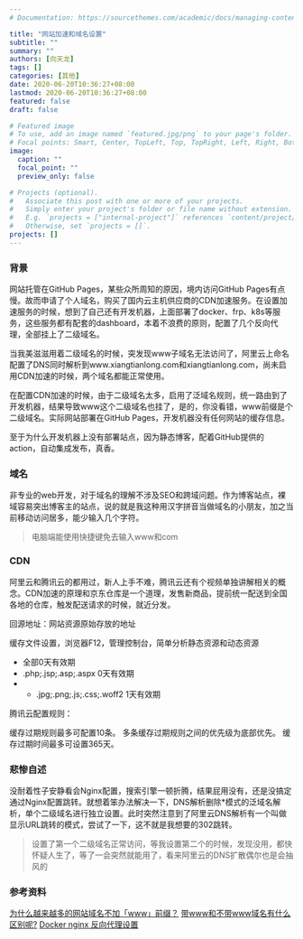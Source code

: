 ```yaml
---
# Documentation: https://sourcethemes.com/academic/docs/managing-content/

title: "网站加速和域名设置"
subtitle: ""
summary: ""
authors: [向天龙]
tags: []
categories: [其他]
date: 2020-06-20T10:36:27+08:00
lastmod: 2020-06-20T10:36:27+08:00
featured: false
draft: false

# Featured image
# To use, add an image named `featured.jpg/png` to your page's folder.
# Focal points: Smart, Center, TopLeft, Top, TopRight, Left, Right, BottomLeft, Bottom, BottomRight.
image:
  caption: ""
  focal_point: ""
  preview_only: false

# Projects (optional).
#   Associate this post with one or more of your projects.
#   Simply enter your project's folder or file name without extension.
#   E.g. `projects = ["internal-project"]` references `content/project/deep-learning/index.md`.
#   Otherwise, set `projects = []`.
projects: []
---
```


### 背景

网站托管在GitHub Pages，某些众所周知的原因，境内访问GitHub Pages有点慢。故而申请了个人域名，购买了国内云主机供应商的CDN加速服务。在设置加速服务的时候，想到了自己还有开发机器，上面部署了docker、frp、k8s等服务，这些服务都有配套的dashboard，本着不浪费的原则，配置了几个反向代理，全部挂上了二级域名。

当我美滋滋用着二级域名的时候，突发现www子域名无法访问了，阿里云上命名配置了DNS同时解析到www.xiangtianlong.com和xiangtianlong.com，尚未启用CDN加速的时候，两个域名都能正常使用。

在配置CDN加速的时候，由于二级域名太多，启用了泛域名规则，统一路由到了开发机器，结果导致www这个二级域名也挂了，是的，你没看错，www前缀是个二级域名。实际网站部署在GitHub Pages，开发机器没有任何网站的缓存信息。

至于为什么开发机器上没有部署站点，因为静态博客，配着GitHub提供的action，自动集成发布，真香。

### 域名

非专业的web开发，对于域名的理解不涉及SEO和跨域问题。作为博客站点，裸域容易突出博客主的站点，说的就是我这种用汉字拼音当做域名的小朋友，加之当前移动访问居多，能少输入几个字符。

> 电脑端能使用快捷键免去输入www和com

### CDN

阿里云和腾讯云的都用过，新人上手不难，腾讯云还有个视频单独讲解相关的概念。CDN加速的原理和京东仓库是一个道理，发售新商品，提前统一配送到全国各地的仓库，触发配送请求的时候，就近分发。

回源地址：网站资源原始存放的地址

缓存文件设置，浏览器F12，管理控制台，简单分析静态资源和动态资源
- 全部0天有效期
- .php;.jsp;.asp;.aspx 0天有效期
- - .jpg;.png;.js;.css;.woff2	1天有效期

腾讯云配置规则：

缓存过期规则最多可配置10条。
多条缓存过期规则之间的优先级为底部优先。
缓存过期时间最多可设置365天。

### 悲惨自述

没耐着性子安静看会Nginx配置，搜索引擎一顿折腾，结果屁用没有，还是没搞定通过Nginx配置跳转。就想着笨办法解决一下，DNS解析删除*模式的泛域名解析，单个二级域名进行独立设置。此时突然注意到了阿里云DNS解析有一个叫做显示URL跳转的模式，尝试了一下，这不就是我想要的302跳转。

> 设置了第一个二级域名正常访问，等我设置第二个的时候，发现没用，都快怀疑人生了，等了一会突然就能用了，看来阿里云的DNS扩散偶尔也是会抽风的

### 参考资料

[为什么越来越多的网站域名不加「www」前缀？](https://www.zhihu.com/question/20414602)
[带www和不带www域名有什么区别呢?](https://www.cloudxns.net/Support/detail/id/918.html)
[Docker nginx 反向代理设置](https://gythialy.github.io/Docker-nginx-reverse-proxy/)